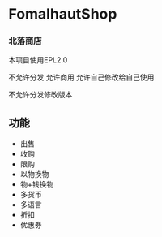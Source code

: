 # FomalhautShop
### 北落商店

本项目使用EPL2.0

不允许分发 允许商用 允许自己修改给自己使用

不允许分发修改版本


## 功能
+ 出售
+ 收购
+ 限购
+ 以物换物
+ 物+钱换物
+ 多货币
+ 多语言
+ 折扣
+ 优惠券
